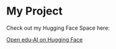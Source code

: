 # My Project

Check out my Hugging Face Space here:

[Open edu‑AI on Hugging Face](https://huggingface.co/spaces/23ucs576/edu-ai)
